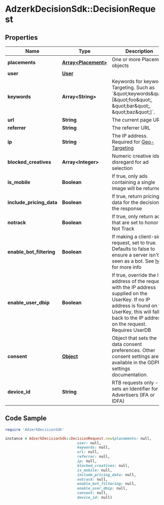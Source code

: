 # AdzerkDecisionSdk::DecisionRequest

## Properties

Name | Type | Description | Notes
------------ | ------------- | ------------- | -------------
**placements** | [**Array&lt;Placement&gt;**](Placement.md) | One or more Placement objects | 
**user** | [**User**](User.md) |  | [optional] 
**keywords** | **Array&lt;String&gt;** | Keywords for keyword Targeting. Such as &#x60;\&quot;keywords\&quot;: [\&quot;foo\&quot;, \&quot;bar\&quot;, \&quot;baz\&quot;]&#x60;. | [optional] 
**url** | **String** | The current page URL | [optional] 
**referrer** | **String** | The referrer URL | [optional] 
**ip** | **String** | The IP address. Required for [Geo-Targeting](https://dev.adzerk.com/docs/geo-location) | [optional] 
**blocked_creatives** | **Array&lt;Integer&gt;** | Numeric creative ids to disregard for ad selection | [optional] 
**is_mobile** | **Boolean** | If true, only ads containing a single image will be returned | [optional] 
**include_pricing_data** | **Boolean** | If true, return pricing data for the decision in the response | [optional] 
**notrack** | **Boolean** | If true, only return ads that are set to honor Do Not Track | [optional] 
**enable_bot_filtering** | **Boolean** | If making a client-side request, set to true. Defaults to false to ensure a server isn&#39;t seen as a bot. See [here](https://dev.adzerk.com/docs/tracking-overview#section-bot-filtering) for more info | [optional] 
**enable_user_dbip** | **Boolean** | If true, override the IP address of the request with the IP address supplied on the UserKey. If no IP address is found on the UserKey, this will fall back to the IP address on the request. Requires UserDB | [optional] 
**consent** | [**Object**](.md) | Object that sets the data consent preferences. Other consent settings are available in the GDPR settings documentation. | [optional] 
**device_id** | **String** | RTB requests only - sets an Identifier for Advertisers (IFA or IDFA) | [optional] 

## Code Sample

```ruby
require 'AdzerkDecisionSdk'

instance = AdzerkDecisionSdk::DecisionRequest.new(placements: null,
                                 user: null,
                                 keywords: null,
                                 url: null,
                                 referrer: null,
                                 ip: null,
                                 blocked_creatives: null,
                                 is_mobile: null,
                                 include_pricing_data: null,
                                 notrack: null,
                                 enable_bot_filtering: null,
                                 enable_user_dbip: null,
                                 consent: null,
                                 device_id: null)
```


